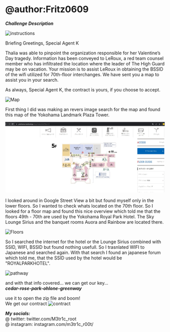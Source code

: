 # @author:Fritz0609

_**Challenge Description**_

![instructions](https://hacktoria.com/wp-content/uploads/2023/05/withering-lotus-web.png)

Briefing
Greetings, Special Agent K

Thalia was able to pinpoint the organization responsible for her Valentine’s Day tragedy. Information has been conveyed to LeRoux, a red team counsel member who has infiltrated the location where the leader of The High Guard may be on vacation. Your mission is to assist LeRoux in obtaining the BSSID of the wifi utilized for 70th-floor interchanges. We have sent you a map to assist you in your search.

As always, Special Agent K, the contract is yours, if you choose to accept.

![Map](https://hacktoria.com/wp-content/uploads/2023/05/Map-Withering-Lotus.jpg)

First thing I did was making an revers image search for the map and found this map of the Yokohama Landmark Plaza Tower. 

![LanmarkTower](https://github.com/Fritz0609/Hacktoria/blob/Withering-Lotus/Screenshot%202023-05-18%20011801.jpg)

I looked around in Google Street View a bit but found myself only in the lower floors. So I wanted to check whats located on the 70th floor. So I looked for a floor map and found this nice overview which told me that the floors 49th - 70th are used by the Yokohama Royal Park Hotel. The Sky Lounge Sirius and the banquet rooms Auora and Rainbow are located there. 

![Floors](https://www2.yrph.com/wp-content/uploads/2023/04/map-500x550.jpg)

So I searched the internet for the hotel or the Lounge Sirius combined with SSID, WIFI, BSSID but found nothing usefull. So I trasnlated WIFI to Japanese and searched again. With that search I found an japanese forum which told me, that the SSID used by the hotel would be "ROYALPARKHOTEL".

![pathway](https://user-images.githubusercontent.com/99975622/202459692-8eb9f851-de80-467f-a645-05ea7f75a17a.png)

and with that info covered... we can get our key...
<br>
_**cedar-rose-park-ohlone-greenway**_

use it to open the zip file and boom! <br>
We get our contract
![contract](https://user-images.githubusercontent.com/99975622/202460025-8ed81571-8caf-47b6-a622-81de4fc2eb09.png)

_**My socials:**_ <br>@ twitter: twitter.com/M3tr1c_root <br>@ instagram: instagram.com/m3tr1c_r00t/
